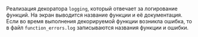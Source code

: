  Реализация декоратора `logging`, который отвечает за логирование функций. На экран выводится название функции и её документация. Если во время выполнения декорируемой функции возникла ошибка, то в файл `function_errors.log` записываются названия функции и ошибки. 




